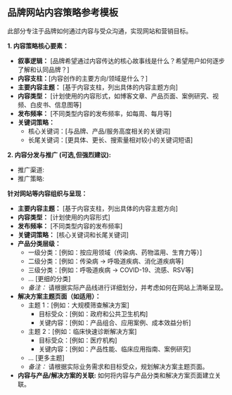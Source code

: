 ## 品牌网站内容策略参考模板

此部分专注于品牌如何通过内容与受众沟通，实现网站和营销目标。

**1. 内容策略核心要素：**

*   **叙事逻辑：** [品牌希望通过内容传达的核心故事线是什么？希望用户如何逐步了解和认同品牌？]
*   **内容支柱：**[内容创作的主要方向/领域是什么？]
*   **主要内容主题：** [基于内容支柱，列出具体的内容主题方向]
*   **内容类型：** [计划使用的内容形式，如博客文章、产品页面、案例研究、视频、白皮书、信息图等]
*   **发布频率：** [不同类型内容的发布频率，如每周、每月等]
*   **关键词策略：**
    *   核心关键词：[与品牌、产品/服务高度相关的关键词]
    *   长尾关键词：[更具体、更长、搜索量相对较小的关键词短语]

**2. 内容分发与推广 (可选,但强烈建议):**
* 推广渠道:
* 推广策略:

**针对网站等内容组织与呈现：**

*   **主要内容主题：** [基于内容支柱，列出具体的内容主题方向]
*   **内容类型：** [计划使用的内容形式]
*   **发布频率：** [不同类型内容的发布频率]
*   **关键词策略：** [核心关键词和长尾关键词]
*   **产品分类层级：**
    *   一级分类：[例如：按应用领域（传染病、药物滥用、生育力等）]
    *   二级分类：[例如：传染病 -> 呼吸道疾病、消化道疾病等]
    *   三级分类：[例如：呼吸道疾病 -> COVID-19、流感、RSV等]
    *   ... [更细的分类]
    *   *备注：* 请根据实际产品线进行详细划分，并考虑如何在网站上清晰呈现。
*   **解决方案主题页面（如适用）：**
    *   主题 1：[例如：大规模筛查解决方案]
        *   目标受众：[例如：政府和公共卫生机构]
        *   关键内容：[例如：产品组合、应用案例、成本效益分析]
    *   主题 2：[例如：临床快速诊断解决方案]
        *   目标受众：[例如：医疗机构]
        *   关键内容：[例如：产品性能、临床应用指南、案例研究]
    *   ... [更多主题]
    *   *备注：* 请根据实际业务需求和目标受众，规划解决方案主题页面。
*   **内容与产品/解决方案的关联:** 如何将内容与产品分类和解决方案页面建立关联。